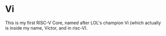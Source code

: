 # Vi
This is my first RISC-V Core, named after LOL's champion Vi (which actually is inside my name, Víctor, and in risc-V).

